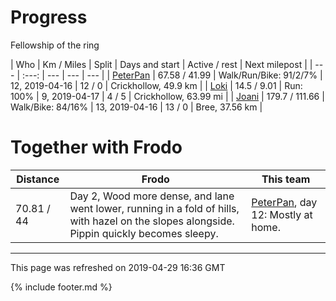 
# Progress

Fellowship of the ring

| Who | Km / Miles | Split | Days and start | Active / rest | Next milepost |
| --- | :---: | --- | --- | --- |
| [PeterPan](users/PeterPan.md) | 67.58 / 41.99 | Walk/Run/Bike: 91/2/7% | 12, 2019-04-16 | 12 / 0 | Crickhollow, 49.9 km |
| [Loki](users/Loki.md) | 14.5 / 9.01 | Run: 100% | 9, 2019-04-17 | 4 / 5 | Crickhollow, 63.99 mi |
| [Joani](users/Joani.md) | 179.7 / 111.66 | Walk/Bike: 84/16% | 13, 2019-04-16 | 13 / 0 | Bree, 37.56 km |

# Together with Frodo

| Distance | Frodo | This team |
| --- | --- | --- |
| 70.81 / 44 | Day 2, Wood more dense, and lane went lower, running in a fold of hills, with hazel on the slopes alongside. Pippin quickly becomes sleepy. |  [PeterPan](users/PeterPan.md), day 12: Mostly at home. |

---
This page was refreshed on 2019-04-29 16:36 GMT

{% include footer.md %}
